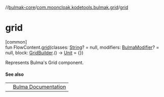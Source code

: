 //[bulmak-core](../../index.md)/[com.mooncloak.kodetools.bulmak.grid](index.md)/[grid](grid.md)

# grid

[common]\
fun FlowContent.[grid](grid.md)(classes: [String](https://kotlinlang.org/api/core/kotlin-stdlib/kotlin/-string/index.html)? = null, modifiers: [BulmaModifier](../com.mooncloak.kodetools.bulmak.modifier/-bulma-modifier/index.md)? = null, block: [GridBuilder](-grid-builder/index.md).() -&gt; [Unit](https://kotlinlang.org/api/core/kotlin-stdlib/kotlin/-unit/index.html) = {})

Represents Bulma's Grid component.

#### See also

| | |
|---|---|
|  | [Bulma Documentation](https://bulma.io/documentation/grid/smart-grid/) |
